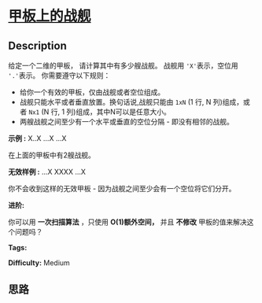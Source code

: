 # [甲板上的战舰][title]

## Description

给定一个二维的甲板， 请计算其中有多少艘战舰。 战舰用 `'X'`表示，空位用 `'.'`表示。 你需要遵守以下规则：

  * 给你一个有效的甲板，仅由战舰或者空位组成。
  * 战舰只能水平或者垂直放置。换句话说,战舰只能由 `1xN` (1 行, N 列)组成，或者 `Nx1` (N 行, 1 列)组成，其中N可以是任意大小。
  * 两艘战舰之间至少有一个水平或垂直的空位分隔 \- 即没有相邻的战舰。

**示例 :**
            X..X    ...X    ...X    

在上面的甲板中有2艘战舰。

**无效样例 :**
            ...X    XXXX    ...X    

你不会收到这样的无效甲板 \- 因为战舰之间至少会有一个空位将它们分开。

**进阶:**

你可以用 **一次扫描算法** ，只使用 **O(1)额外空间，** 并且 **不修改** 甲板的值来解决这个问题吗？


**Tags:** 

**Difficulty:** Medium

## 思路

[title]: https://leetcode-cn.com/problems/battleships-in-a-board
